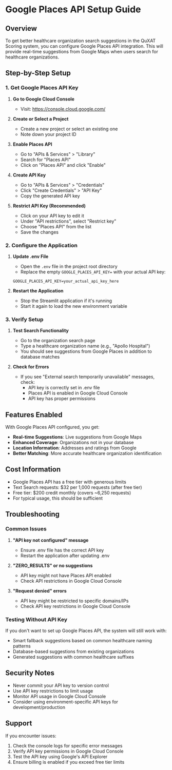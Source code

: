 # Google Places API Setup Guide

## Overview
To get better healthcare organization search suggestions in the QuXAT Scoring system, you can configure Google Places API integration. This will provide real-time suggestions from Google Maps when users search for healthcare organizations.

## Step-by-Step Setup

### 1. Get Google Places API Key

1. **Go to Google Cloud Console**
   - Visit: https://console.cloud.google.com/

2. **Create or Select a Project**
   - Create a new project or select an existing one
   - Note down your project ID

3. **Enable Places API**
   - Go to "APIs & Services" > "Library"
   - Search for "Places API"
   - Click on "Places API" and click "Enable"

4. **Create API Key**
   - Go to "APIs & Services" > "Credentials"
   - Click "Create Credentials" > "API Key"
   - Copy the generated API key

5. **Restrict API Key (Recommended)**
   - Click on your API key to edit it
   - Under "API restrictions", select "Restrict key"
   - Choose "Places API" from the list
   - Save the changes

### 2. Configure the Application

1. **Update .env File**
   - Open the `.env` file in the project root directory
   - Replace the empty `GOOGLE_PLACES_API_KEY=` with your actual API key:
   ```
   GOOGLE_PLACES_API_KEY=your_actual_api_key_here
   ```

2. **Restart the Application**
   - Stop the Streamlit application if it's running
   - Start it again to load the new environment variable

### 3. Verify Setup

1. **Test Search Functionality**
   - Go to the organization search page
   - Type a healthcare organization name (e.g., "Apollo Hospital")
   - You should see suggestions from Google Places in addition to database matches

2. **Check for Errors**
   - If you see "External search temporarily unavailable" messages, check:
     - API key is correctly set in .env file
     - Places API is enabled in Google Cloud Console
     - API key has proper permissions

## Features Enabled

With Google Places API configured, you get:

- **Real-time Suggestions**: Live suggestions from Google Maps
- **Enhanced Coverage**: Organizations not in your database
- **Location Information**: Addresses and ratings from Google
- **Better Matching**: More accurate healthcare organization identification

## Cost Information

- Google Places API has a free tier with generous limits
- Text Search requests: $32 per 1,000 requests (after free tier)
- Free tier: $200 credit monthly (covers ~6,250 requests)
- For typical usage, this should be sufficient

## Troubleshooting

### Common Issues

1. **"API key not configured" message**
   - Ensure .env file has the correct API key
   - Restart the application after updating .env

2. **"ZERO_RESULTS" or no suggestions**
   - API key might not have Places API enabled
   - Check API restrictions in Google Cloud Console

3. **"Request denied" errors**
   - API key might be restricted to specific domains/IPs
   - Check API key restrictions in Google Cloud Console

### Testing Without API Key

If you don't want to set up Google Places API, the system will still work with:
- Smart fallback suggestions based on common healthcare naming patterns
- Database-based suggestions from existing organizations
- Generated suggestions with common healthcare suffixes

## Security Notes

- Never commit your API key to version control
- Use API key restrictions to limit usage
- Monitor API usage in Google Cloud Console
- Consider using environment-specific API keys for development/production

## Support

If you encounter issues:
1. Check the console logs for specific error messages
2. Verify API key permissions in Google Cloud Console
3. Test the API key using Google's API Explorer
4. Ensure billing is enabled if you exceed free tier limits